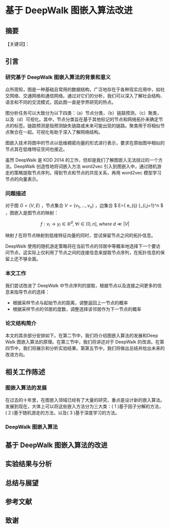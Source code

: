 # 基于 DeepWalk 图嵌入算法改进



## 摘要





【关键词】：



## 引言

### 研究基于 DeepWalk 图嵌入算法的背景和意义

众所周知，图是一种基础且常用的数据结构，广泛地存在于各种现实应用中，如社交网络、交通网络和通信网络。通过对它们的分析，我们可以深入了解社会结构、语言和不同的交流模式，因此图一直是学界研究的热点。

图分析任务可以大致分为以下四类：（a）节点分类，（b）链路预测，（c）聚类，以及（d）可视化。其中，节点分类旨在基于其他标记的节点和网络拓扑来确定节点的标签。链路预测是指预测缺失链路或未来可能出现的链路。聚类用于将相似节点聚合在一起。可视化有助于深入了解网络结构。

图嵌入技术将图中的节点以低维稠密向量的形式进行表示，要求在原始图中相似的节点其在低维特征空间也接近。

虽然 DeepWalk 是 KDD 2014 的工作，但却是我们了解图嵌入无法绕过的一个方法。DeepWalk 创造性地将词嵌入方法 word2vec 引入到图嵌入中，通过随机游走的策略提取节点序列，得到节点和节点的共现关系，再用 word2vec 模型学习节点的向量表示。

### 问题描述

对于图 $G=(V,E)$ ，节点集合 $V=\{v_1,\dots,v_n\}$ ，边集合 $ E=\{ e_{ij} \}_{i,j=1}^n $ ，图嵌入是图节点的映射：

$$  f:v_i \to y_i \in \mathbb{R}^d, \;\forall i \in[0,n],\;where\; d \ll |V| $$

映射 $f$ 在将节点映射到低维特征向量的同时，尝试保留节点之间的拓扑信息。

DeepWalk 使用的随机游走策略将在当前节点的邻居中等概率地选择下一个要访问节点，这实际上仅利用了节点之间的连接信息来提取节点序列，在拓扑信息的保留上还不够全面。

### 本文工作

我们尝试改进了 DeepWalk 中节点序列的提取，根据节点以及连接之间更多的信息来指导节点的选择：

- 根据采样节点与起始节点的距离，调整返回上一节点的概率
- 根据采样节点的邻居的度数，调整选择该邻居作为下一节点的概率

### 论文结构简介

本文的其余部分安排如下。在第二节中，我们将介绍图嵌入算法的发展和Deep Walk 图嵌入算法的原理。在第三节中，我们将讲述对于 DeepWalk 的改进。在第四节中，我们将展示和分析实验结果。第第五节中，我们将做出总结并给出未来的改进方向。



## 相关工作陈述

### 图嵌入算法的发展

在过去的十年里，在图嵌入领域已经有了大量的研究，重点是设计新的嵌入算法。发展到现在，大体上可以将这些嵌入方法分为三大类：( 1 )基于因子分解的方法，( 2 )基于随机游走的方法，以及( 3 )基于深度学习的方法。



### DeepWalk 图嵌入算法



## 基于 DeepWalk 图嵌入算法的改进







## 实验结果与分析







## 总结与展望





## 参考文献





## 致谢















